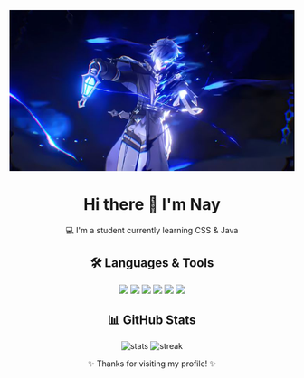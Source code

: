 <!-- Banner -->
<p align="center">
  <img src="flinss.jpg" alt="banner" width="1000"/>
</p>

<div align="center">

# Hi there 👋 I'm Nay

💻 I'm a student currently learning CSS & Java  


## 🛠 Languages & Tools
<p>
  <img src="https://img.shields.io/badge/CSS3-1572B6?style=for-the-badge&logo=css3&logoColor=white"/>
  <img src="https://img.shields.io/badge/Java-ED8B00?style=for-the-badge&logo=openjdk&logoColor=white"/>
  <img src="https://img.shields.io/badge/GitHub-181717?style=for-the-badge&logo=github&logoColor=white"/>
  <img src="https://img.shields.io/badge/Visual%20Studio%20Code-0078d7?style=for-the-badge&logo=visual-studio-code&logoColor=white"/>
  <img src="https://img.shields.io/badge/XAMPP-FB7A24?style=for-the-badge&logo=xampp&logoColor=white"/>
  <img src="https://img.shields.io/badge/Oracle-F80000?style=for-the-badge&logo=oracle&logoColor=white"/>
</p>


## 📊 GitHub Stats
<p align="center">
  <img src="https://github-readme-stats.vercel.app/api?username=renoren17&show_icons=true&theme=tokyonight" alt="stats"/>
  <img src="https://github-readme-streak-stats.herokuapp.com/?user=renoren17&theme=tokyonight" alt="streak"/>
</p>


✨ Thanks for visiting my profile! ✨

</div>
